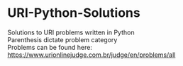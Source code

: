 # URI-Python-Solutions
Solutions to URI problems written in Python </br>
Parenthesis dictate problem category  </br>
Problems can be found here: https://www.urionlinejudge.com.br/judge/en/problems/all

